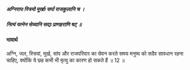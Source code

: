 ##### अग्निरापः स्त्रियो मूर्खाः सर्पा राजकुलानि च ।
##### नित्यं यत्नेन सेव्यानि सद्यः प्राणहराणि षट् ॥

#### भावार्थ

अग्नि, जल, स्त्रियां, मूर्ख, सांप और राजपरिवार का सेवन करते समय मनुष्य को सदैव सावधान रहना चाहिए, क्योंकि ये छह कभी भी मृत्यु का कारण हो सकते हैं ॥ 12 ॥